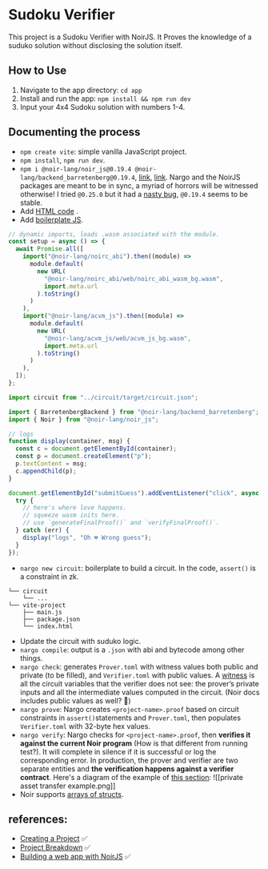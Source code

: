 # Sudoku Verifier

This project is a Sudoku Verifier with NoirJS. It Proves the knowledge of a suduko solution without disclosing the solution itself.

## How to Use

1. Navigate to the app directory: `cd app`
2. Install and run the app: `npm install && npm run dev`
3. Input your 4x4 Sudoku solution with numbers 1-4.

## Documenting the process

- `npm create vite`: simple vanilla JavaScript project.
- `npm install`, `npm run dev`.
- `npm i @noir-lang/noir_js@0.19.4 @noir-lang/backend_barretenberg@0.19.4`, [link](https://www.npmjs.com/package/@noir-lang/noir_js/v/0.19.4), [link](https://www.npmjs.com/package/@noir-lang/backend_barretenberg/v/0.19.4). Nargo and the NoirJS packages are meant to be in sync, a myriad of horrors will be witnessed otherwise! I tried `@0.25.0` but it had a [nasty bug](https://github.com/AztecProtocol/aztec-packages/issues/4322#issuecomment-2026746939), `@0.19.4` seems to be stable.
- Add [HTML code](https://noir-lang.org/docs/tutorials/noirjs_app/#html) .
- Add [boilerplate JS](https://noir-lang.org/docs/tutorials/noirjs_app/#some-good-old-vanilla-javascript).

```js
// dynamic imports, loads .wasm associated with the module.
const setup = async () => {
  await Promise.all([
    import("@noir-lang/noirc_abi").then((module) =>
      module.default(
        new URL(
          "@noir-lang/noirc_abi/web/noirc_abi_wasm_bg.wasm",
          import.meta.url
        ).toString()
      )
    ),
    import("@noir-lang/acvm_js").then((module) =>
      module.default(
        new URL(
          "@noir-lang/acvm_js/web/acvm_js_bg.wasm",
          import.meta.url
        ).toString()
      )
    ),
  ]);
};

import circuit from "../circuit/target/circuit.json";

import { BarretenbergBackend } from "@noir-lang/backend_barretenberg";
import { Noir } from "@noir-lang/noir_js";

// logs
function display(container, msg) {
  const c = document.getElementById(container);
  const p = document.createElement("p");
  p.textContent = msg;
  c.appendChild(p);
}

document.getElementById("submitGuess").addEventListener("click", async () => {
  try {
    // here's where love happens.
    // squeeze wasm inits here.
    // use `generateFinalProof()` and `verifyFinalProof()`.
  } catch (err) {
    display("logs", "Oh 💔 Wrong guess");
  }
});
```

- `nargo new circuit`: boilerplate to build a circuit. In the code, `assert()` is a constraint in zk.

```
└── circuit
    └── ...
└── vite-project
    ├── main.js
    ├── package.json
    └── index.html
```

- Update the circuit with suduko logic.
- `nargo compile`: output is a `.json` with abi and bytecode among other things.
- `nargo check`: generates `Prover.toml` with witness values both public and private (to be filled), and `Verifier.toml` with public values.
  A [witness](https://nmohnblatt.github.io/zk-jargon-decoder/definitions/witness.html) is all the circuit variables that the verifier does not see: the prover’s private inputs and all the intermediate values computed in the circuit. (Noir docs includes public values as well? 🤔)
- `nargo prove`: Nargo creates `<project-name>.proof` based on circuit constraints in `assert()`statements and `Prover.toml`, then populates `Verifier.toml` with 32-byte hex values.
- `nargo verify`: Nargo checks for `<project-name>.proof`, then **verifies it against the current Noir program** (How is that different from running test?). It will complete in silence if it is successful or log the corresponding error.
  In production, the prover and verifier are two separate entities and **the verification happens against a verifier contract**. Here's a diagram of the example of [this section](https://noir-lang.org/docs/getting_started/hello_noir/project_breakdown/#verifying-a-proof):
  ![[private asset transfer example.png]]
- Noir supports [arrays of structs](https://noir-lang.org/docs/getting_started/hello_noir/project_breakdown/#arrays-of-structs).

## references:

- [Creating a Project](https://noir-lang.org/docs/getting_started/hello_noir/) ✅
- [Project Breakdown](https://noir-lang.org/docs/getting_started/hello_noir/project_breakdown/) ✅
- [Building a web app with NoirJS](https://noir-lang.org/docs/tutorials/noirjs_app/) ✅
